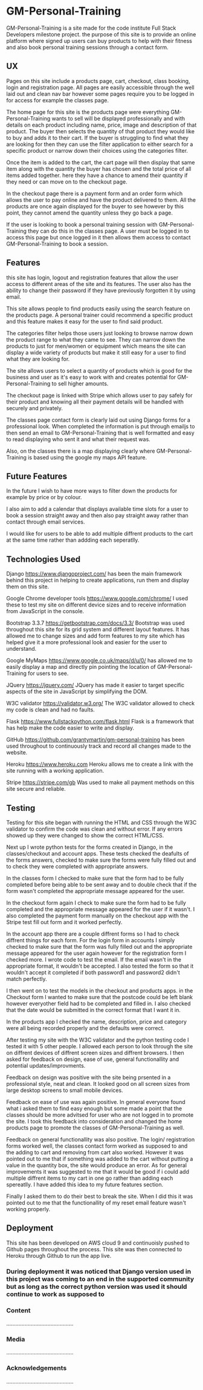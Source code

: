 # GM-Personal-Training

GM-Personal-Training is a site made for the code institute Full Stack Developers milestone project. the purpose of this site is to provide an online platform where signed up users can buy products to help with their fitness and also book personal training sessions through a contact form. 

## UX

Pages on this site include a products page, cart, checkout, class booking, login and registration page. All pages are easily accessible through the well laid out and clean nav bar however some pages require you to be logged in for access for example the classes page.

The home page for this site is the products page were everything GM-Personal-Training wants to sell will be displayed professionally and with details on each product including name, price, image and description of that product. The buyer then selects the quantity of that product they would like to buy and adds it to their cart. If the buyer is struggling to find what they are looking for then they can use the filter application to either search for a specific product or narrow down their choices using the categories filter.

Once the item is added to the cart, the cart page will then display that same item along with the quantity the buyer has chosen and the total price of all items added together. here they have a chance to amend their quantity if they need or can move on to the checkout page.

In the checkout page there is a payment form and an order form which allows the user to pay online and have the product delivered to them. All the products are once again displayed for the buyer to see however by this point, they cannot amend the quantity unless they go back a page.

If the user is looking to book a personal training session with GM-Personal-Training they can do this in the classes page. A user must be logged in to access this page but once logged in it then allows them access to contact GM-Personal-Training to book a session.

## Features 

this site has login, logout and registration features that allow the user access to different areas of the site and its features. The user also has the ability to change their password if they have previously forgotten it by using email.

This site allows people to find products easily using the search feature on the products page. A personal trainer could recommend a specific product and this feature makes it easy for the user to find said product.

The categories filter helps those users just looking to browse narrow down the product range to what they came to see. They can narrow down the products to just for men/women or equipment which means the site can display a wide variety of products but make it still easy for a user to find what they are looking for.

The site allows users to select a quantity of products which is good for the business and user as it's easy to work with and creates potential for GM-Personal-Training to sell higher amounts.

The checkout page is linked with Stripe which allows user to pay safely for their product and knowing all their payment details will be handled with securely and privately.

The classes page contact form is clearly laid out using Django forms for a professional look. When completed the information is put through emailjs to then send an email to GM-Personal-Training that is well formatted and easy to read displaying who sent it and what their request was.

Also, on the classes there is a map displaying clearly where GM-Personal-Training is based using the google my maps API feature.

## Future Features

In the future I wish to have more ways to filter down the products for example by price or by colour. 

I also aim to add a calendar that displays available time slots for a user to book a session straight away and then also pay straight away rather than contact through email services.

I would like for users to be able to add multiple diffrent products to the cart at the same time rather than addding each seperatlly.

## Technologies Used

Django https://www.djangoproject.com/ has been the main framework behind this project in helping to create applications, run them and display them on this site.

Google Chrome developer tools https://www.google.com/chrome/ I used these to test my site on different device sizes and to receive information from JavaScript in the console.

Bootstrap 3.3.7 https://getbootstrap.com/docs/3.3/ Bootstrap was used throughout this site for its grid system and different layout features. It has allowed me to change sizes and add form features to my site which has helped give it a more professional look and easier for the user to understand.

Google MyMaps https://www.google.co.uk/maps/d/u/0/ has allowed me to easily display a map and directly pin pointing the location of GM-Personal-Training for users to see.

JQuery https://jquery.com/ JQuery has made it easier to target specific aspects of the site in JavaScript by simplifying the DOM.

W3C validator https://validator.w3.org/ The W3C validator allowed to check my code is clean and had no faults.

Flask https://www.fullstackpython.com/flask.html Flask is a framework that has help make the code easier to write and display.

GitHub https://github.com/grantymartin/gm-personal-training has been used throughout to continuously track and record all changes made to the website. 

Heroku https://www.heroku.com Heroku allows me to create a link with the site running with a working application.

Stripe https://stripe.com/gb Was used to make all payment methods on this site secure and reliable.

## Testing

Testing for this site began with running the HTML and CSS through the W3C validator to confirm the code was clean and without error. If any errors showed up they were changed to show the correct HTML/CSS. 

Next up I wrote python tests for the forms created in Django, in the classes/checkout and account apps. These tests checked the deafults of the forms answers, checked to make sure the forms were fully filled out and to check they were completed with appropriate answers. 

In the classes form I checked to make sure that the form had to be fully completed before being able to be sent away and to double check that if the form wasn't completed the appropriate message appeared for the user.

In the checkout form again I check to make sure the form had to be fully completed and the appropriate message appeared for the user if it wasn't. I also completed the payment form manually on the checkout app with the Stripe test fill out form and it worked perfectly.

In the account app there are a couple diffrent forms so I had to check diffrent things for each form. For the login form in accounts I simply checked to make sure that the form was fully filled out and the appropriate message appeared for the user again however for the registration form I checked more. I wrote code to test the email. If the email wasn't in the appropriate format, it wouldn't be accepted. I also tested the form so that it wouldn't accept it completed if both password1 and password2 didn't match perfectly. 

I then went on to test the models in the checkout and products apps. in the Checkout form I wanted to make sure that the postcode could be left blank however everyother field had to be completed and filled in. I also checked that the date would be submitted in the correct format that I want it in.

In the products app I checked the name, description, price and category were all being recorded properly and the defaults were correct.

After testing my site with the W3C validator and the python testing code I tested it with 5 other people. I allowed each person to look through the site on diffrent devices of diffrent screen sizes and diffrent browsers. I then asked for feedback on design, ease of use, general functionallity and potential updates/improvments.

Feedback on design was positive with the site being prsented in a professional style, neat and clean. It looked good on all screen sizes from large desktop screens to small mobile devices. 

Feedback on ease of use was again positive. In general everyone found what i asked them to find easy enough but some made a point that the classes should be more advitsed for user who are not logged in to promote the site. I took this feedback into consideration and changed the home products page to promote the classes of GM-Personal-Training as well. 

Feedback on general functionallity was also positive. The login/ registration forms worked well, the classes contact form worked as supposed to and the adding to cart and removing from cart also worked. However it was pointed out to me that if something was added to the cart without putting a value in the quantity box, the site would produce an error. As for general improvements it was suggested to me that it would be good if i could add multiple diffrent items to my cart in one go rather than adding each spereatlly. I have added this idea to my future features section.

Finally I asked them to do their best to break the site. When I did this it was pointed out to me that the functionallity of my reset email feature wasn't working properly.

## Deployment

This site has been developed on AWS cloud 9 and continuoisly pushed to Github pages throughout the process. This site was then connected to Heroku through Github to run the app live.

### During deployment it was noticed that Django version used in this project was coming to an end in the supported community but as long as the correct python version was used it should continue to work as supposed to



### Content

............................................

### Media

............................................

### Acknowledgements

............................................
